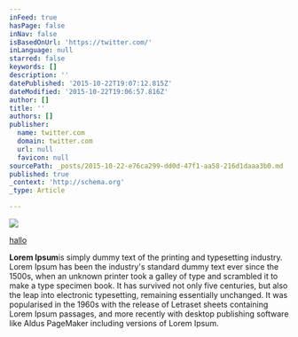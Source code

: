 ```yaml
---
inFeed: true
hasPage: false
inNav: false
isBasedOnUrl: 'https://twitter.com/'
inLanguage: null
starred: false
keywords: []
description: ''
datePublished: '2015-10-22T19:07:12.815Z'
dateModified: '2015-10-22T19:06:57.816Z'
author: []
title: ''
authors: []
publisher:
  name: twitter.com
  domain: twitter.com
  url: null
  favicon: null
sourcePath: _posts/2015-10-22-e76ca299-dd0d-47f1-aa58-216d1daaa3b0.md
published: true
_context: 'http://schema.org'
_type: Article

---
```

![](https://pbs.twimg.com/media/CPCMIDzVAAAb0Ir.jpg)

[hallo][0]

**Lorem Ipsum**is simply dummy text of the printing and typesetting industry. Lorem Ipsum has been the industry's standard dummy text ever since the 1500s, when an unknown printer took a galley of type and scrambled it to make a type specimen book. It has survived not only five centuries, but also the leap into electronic typesetting, remaining essentially unchanged. It was popularised in the 1960s with the release of Letraset sheets containing Lorem Ipsum passages, and more recently with desktop publishing software like Aldus PageMaker including versions of Lorem Ipsum.

[0]: www.google.com